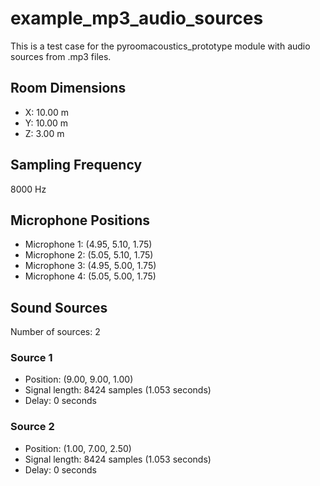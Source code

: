 # example_mp3_audio_sources

This is a test case for the pyroomacoustics_prototype module with audio sources from .mp3 files.

## Room Dimensions

- X: 10.00 m
- Y: 10.00 m
- Z: 3.00 m

## Sampling Frequency

8000 Hz

## Microphone Positions

- Microphone 1: (4.95, 5.10, 1.75)
- Microphone 2: (5.05, 5.10, 1.75)
- Microphone 3: (4.95, 5.00, 1.75)
- Microphone 4: (5.05, 5.00, 1.75)

## Sound Sources

Number of sources: 2

### Source 1
- Position: (9.00, 9.00, 1.00)
- Signal length: 8424 samples (1.053 seconds)
- Delay: 0 seconds

### Source 2
- Position: (1.00, 7.00, 2.50)
- Signal length: 8424 samples (1.053 seconds)
- Delay: 0 seconds

